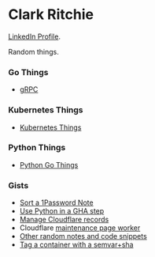 # Clark Ritchie

[LinkedIn Profile](https://www.linkedin.com/in/clarkritchie).

Random things.

### Go Things
- [gRPC](https://github.com/clarkritchie/basic-go-things/tree/main/grpc)

### Kubernetes Things
- [Kubernetes Things](https://github.com/clarkritchie/k8s-things)

### Python Things
- [Python Go Things](https://github.com/clarkritchie/python-go-things)

### Gists
- [Sort a 1Password Note](https://gist.github.com/clarkritchie/1e223f3cd3657cd00722be52f4249c1a)
- [Use Python in a GHA step](https://gist.github.com/clarkritchie/a347d3fe9c72f47d9ece95f4dda38536)
- [Manage Cloudflare records](https://gist.github.com/clarkritchie/f518f5f7a8fb889f9fa9f87e7574cbe4)
- Cloudflare [maintenance page worker](https://gist.github.com/clarkritchie/31aa63566ac388332cb2a6275a40396d)
- [Other random notes and code snippets](https://gist.github.com/clarkritchie)
- [Tag a container with a semvar+sha](https://gist.github.com/clarkritchie/600297e23a05a629664bfbff20d03b51)
